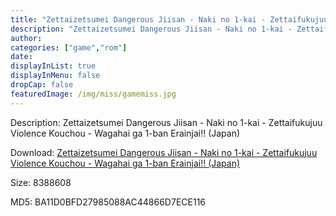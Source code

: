 ```yaml
---
title: "Zettaizetsumei Dangerous Jiisan - Naki no 1-kai - Zettaifukujuu Violence Kouchou - Wagahai ga 1-ban Erainjai!! (Japan)"
description: "Zettaizetsumei Dangerous Jiisan - Naki no 1-kai - Zettaifukujuu Violence Kouchou - Wagahai ga 1-ban Erainjai!! (Japan)"
author: 
categories: ["game","rom"]
date: 
displayInList: true
displayInMenu: false
dropCap: false
featuredImage: /img/miss/gamemiss.jpg
---
```


Description: Zettaizetsumei Dangerous Jiisan - Naki no 1-kai - Zettaifukujuu Violence Kouchou - Wagahai ga 1-ban Erainjai!! (Japan)

Download: <a style="text-decoration:underline;" href="https://mega.nz/#!bCJSEIyC!N6Vah150W4uBFXXC94oq8ANPU4dQ2P_XSJY6sCbJfZ0" target = "_blank" rel = "nofollow" > Zettaizetsumei Dangerous Jiisan - Naki no 1-kai - Zettaifukujuu Violence Kouchou - Wagahai ga 1-ban Erainjai!! (Japan)</a>

Size: 8388608

MD5: BA11D0BFD27985088AC44866D7ECE116


